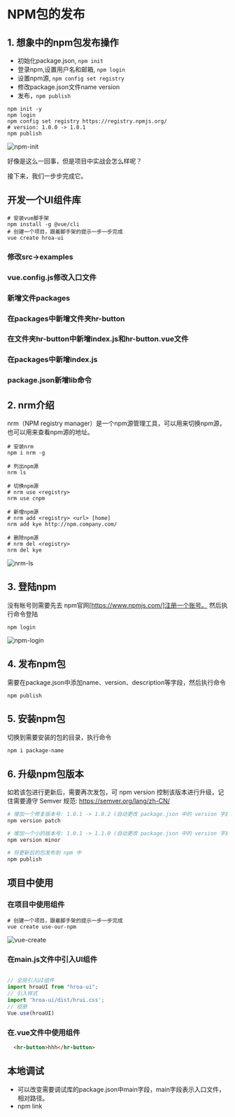 # NPM包的发布

## 1. 想象中的npm包发布操作

- 初始化package.json, <code>npm init</code>
- 登录npm,设置用户名和邮箱, <code>npm login</code>
- 设置npm源, <code>npm config set registry</code>
- 修改package.json文件name version
- 发布，<code>npm publish</code>

```shell
npm init -y
npm login
npm config set registry https://registry.npmjs.org/
# version: 1.0.0 -> 1.0.1 
npm publish

```
![npm-init](./images/npmPackage/npm-init.jpg)

好像是这么一回事，但是项目中实战会怎么样呢？


接下来，我们一步步完成它。



## 开发一个UI组件库

```shell
# 安装vue脚手架
npm install -g @vue/cli
# 创建一个项目，跟着脚手架的提示一步一步完成
vue create hroa-ui

```

### 修改src->examples

### vue.config.js修改入口文件
### 新增文件packages

### 在packages中新增文件夹hr-button

### 在文件夹hr-button中新增index.js和hr-button.vue文件

### 在packages中新增index.js

### package.json新增lib命令





## 2. nrm介绍

nrm（NPM registry manager）是一个npm源管理工具，可以用来切换npm源，也可以用来查看npm源的地址。

```shell
# 安装nrm
npm i nrm -g 

# 列出npm源
nrm ls 

# 切换npm源 
# nrm use <registry>
nrm use cnpm  

# 新增npm源 
# nrm add <registry> <url> [home]
nrm add kye http://npm.company.com/ 

# 删除npm源
# nrm del <registry>
nrm del kye
```
![nrm-ls](./images/npmPackage/nrm-ls.jpg)


## 3. 登陆npm
没有帐号则需要先去 npm官网[https://www.npmjs.com/]注册一个账号。
然后执行命令登陆
```shell
npm login
```
![npm-login](./images/npmPackage/npm-login.jpg)

## 4. 发布npm包
需要在package.json中添加name、version、description等字段，然后执行命令
```shell
npm publish
```

## 5. 安装npm包
切换到需要安装的包的目录，执行命令
```bash 
npm i package-name
```

## 6. 升级npm包版本
如若该包进行更新后，需要再次发包，可 npm version 控制该版本进行升级，记住需要遵守 Semver 规范:
https://semver.org/lang/zh-CN/
```bash
# 增加一个修复版本号: 1.0.1 -> 1.0.2 (自动更改 package.json 中的 version 字段)
npm version patch

# 增加一个小的版本号: 1.0.1 -> 1.1.0 (自动更改 package.json 中的 version 字段)
npm version minor

# 将更新后的包发布到 npm 中
npm publish
```
## 项目中使用

### 在项目中使用组件

```shell
# 创建一个项目，跟着脚手架的提示一步一步完成
vue create use-our-npm

```

![vue-create](./images/npmPackage/vue-create.jpg)

### 在main.js文件中引入UI组件

```js

// 全局引入UI组件
import hroaUI from "hroa-ui";
// 引入样式
import 'hroa-ui/dist/hrui.css';
// 组册
Vue.use(hroaUI)

```

### 在.vue文件中使用组件

```html
  <hr-button>hhh</hr-button>
```




## 本地调试

- 可以改变需要调试库的package.json中main字段，main字段表示入口文件，相对路径。
- npm link

